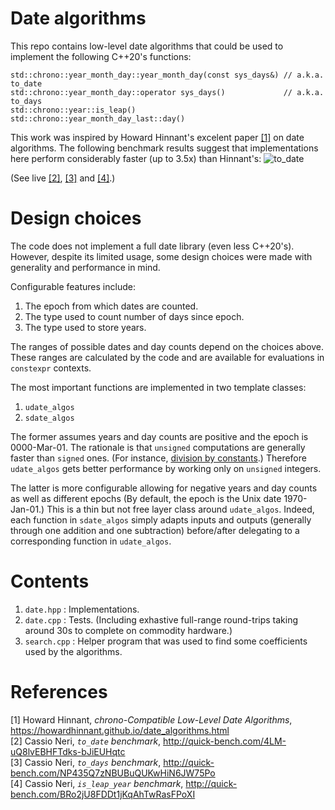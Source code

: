 # Date algorithms

This repo contains low-level date algorithms that could be used to implement the following C++20's
functions:

    std::chrono::year_month_day::year_month_day(const sys_days&) // a.k.a. to_date
    std::chrono::year_month_day::operator sys_days()             // a.k.a. to_days
    std::chrono::year::is_leap()
    std::chrono::year_month_day_last::day()
    
This work was inspired by Howard Hinnant's excelent paper [[1]](https://howardhinnant.github.io/date_algorithms.html)
on date algorithms. The following benchmark results suggest that implementations here perform
considerably faster (up to 3.5x) than Hinnant's:
![to_date](https://github.com/cassioneri/dates/blob/master/benchmarks.png)

(See live [[2]](http://quick-bench.com/4LM-uQ8lvEBHFTdks-bJiEUHqtc),
[[3]](http://quick-bench.com/NP435Q7zNBUBuQUKwHiN6JW75Po) and
[[4]](http://quick-bench.com/BRo2jU8FDDt1jKqAhTwRasFPoXI).)

# Design choices

The code does not implement a full date library (even less C++20's). However, despite its limited
usage, some design choices were made with generality and performance in mind.

Configurable features include:

1. The epoch from which dates are counted.
2. The type used to count number of days since epoch.
3. The type used to store years.

The ranges of possible dates and day counts depend on the choices above. These ranges are calculated
by the code and are available for evaluations in `constexpr` contexts.

The most important functions are implemented in two template classes:

1. `udate_algos`
2. `sdate_algos`

The former assumes years and day counts are positive and the epoch is 0000-Mar-01. The rationale is
that `unsigned` computations are generally faster than `signed` ones. (For instance, [division by
constants](https://godbolt.org/z/4JxB4J).) Therefore `udate_algos` gets better performance by working only on
`unsigned` integers.

The latter is more configurable allowing for negative years and day counts as well as different
epochs (By default, the epoch is the Unix date 1970-Jan-01.) This is a thin but not free layer
class around `udate_algos`. Indeed, each function in `sdate_algos` simply adapts inputs and outputs
(generally through one addition and one subtraction) before/after delegating to a corresponding
function in `udate_algos`.

# Contents

1. `date.hpp`   : Implementations.
2. `date.cpp`   : Tests. (Including exhastive full-range round-trips taking around 30s to complete
on commodity hardware.)
3. `search.cpp` : Helper program that was used to find some coefficients used by the algorithms.

# References

[1] Howard Hinnant, *chrono-Compatible Low-Level Date Algorithms*, https://howardhinnant.github.io/date_algorithms.html<br>
[2] Cassio Neri, *`to_date` benchmark*, http://quick-bench.com/4LM-uQ8lvEBHFTdks-bJiEUHqtc<br>
[3] Cassio Neri, *`to_days` benchmark*, http://quick-bench.com/NP435Q7zNBUBuQUKwHiN6JW75Po<br>
[4] Cassio Neri, *`is_leap_year` benchmark*, http://quick-bench.com/BRo2jU8FDDt1jKqAhTwRasFPoXI<br>

